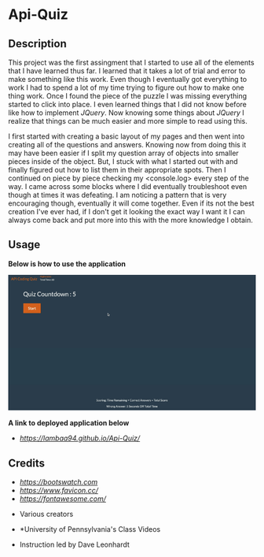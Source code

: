 # Api-Quiz

## Description
This project was the first assingment that I started to use all of the elements that I have learned thus far. I learned that it takes a lot of trial and error to make something like this work. Even though I eventually got everything to work I had to spend a lot of my time trying to figure out how to make one thing work. Once I found the piece of the puzzle I was missing everything started to click into place. I even learned things that I did not know before like how to implement *JQuery*. Now knowing some things about *JQuery* I realize that things can be much easier and more simple to read using this.

I first started with creating a basic layout of my pages and then went into creating all of the questions and answers. Knowing now from doing this it may have been easier if I split my question array of objects into smaller pieces inside of the object. But, I stuck with what I started out with and finally figured out how to list them in their appropriate spots. Then I continued on piece by piece checking my <console.log> every step of the way. I came across some blocks where I did eventually troubleshoot even though at times it was defeating. I am noticing a pattern that is very encouraging though, eventually it will come together. Even if its not the best creation I've ever had, if I don't get it looking the exact way I want it I can always come back and put more into this with the more knowledge I obtain.

## Usage
**Below is how to use the application**

![Main Page](Assets/ApiCodingQuiz.gif)

**A link to deployed application below**
* *https://lambaa94.github.io/Api-Quiz/*

## Credits

* *https://bootswatch.com* 
* *https://www.favicon.cc/*
* *https://fontawesome.com/*
- Various creators
* *University of Pennsylvania's Class Videos
- Instruction led by Dave Leonhardt